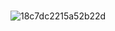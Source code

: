 ### 

<!--[![Hits](https://hits.seeyoufarm.com/api/count/incr/badge.svg?url=https%3A%2F%2Fgithub.com%2Fsangwook123%2Fhit-counter&count_bg=%236EFF00&title_bg=%23000000&icon=android.svg&icon_color=%2300FF35&title=android&edge_flat=false)](https://hits.seeyoufarm.com)
-->
![18c7dc2215a52b22d](https://github.com/Sangwook123/Sangwook123/assets/113014331/4c02694c-5e4c-40b3-994a-0eb1d2d1cfed)
